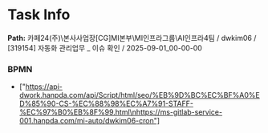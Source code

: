 # Task Info

**Path:** 카페24(주)\본사사업장\[CG]MI본부\MI인프라그룹\AI인프라4팀 / dwkim06 / [319154] 자동화 관리업무 _ 이슈 확인 / 2025-09-01_00-00-00

### BPMN
- ["https://api-dwork.hanpda.com/api/Script/html/seo/%EB%9D%BC%EC%BF%A0%ED%85%90-CS-%EC%88%98%EC%A7%91-STAFF-%EC%97%B0%EB%8F%99.html\nhttps://ms-gitlab-service-001.hanpda.com/mi-auto/dwkim06-cron"]


